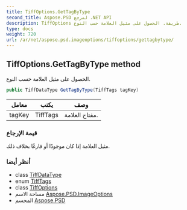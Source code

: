 ```yaml
---
title: TiffOptions.GetTagByType
second_title: Aspose.PSD لمرجع .NET API
description: TiffOptions طريقة. الحصول على مثيل العلامة حسب النوع.
type: docs
weight: 720
url: /ar/net/aspose.psd.imageoptions/tiffoptions/gettagbytype/
---
```

## TiffOptions.GetTagByType method

الحصول على مثيل العلامة حسب النوع.

```csharp
public TiffDataType GetTagByType(TiffTags tagKey)
```

| معامل | يكتب | وصف |
| --- | --- | --- |
| tagKey | TiffTags | مفتاح العلامة. |

### قيمة الإرجاع

مثيل العلامة إذا كان موجودًا أو فارغًا بخلاف ذلك.

### أنظر أيضا

* class [TiffDataType](../../../aspose.psd.fileformats.tiff/tiffdatatype/)
* enum [TiffTags](../../../aspose.psd.fileformats.tiff.enums/tifftags/)
* class [TiffOptions](../)
* مساحة الاسم [Aspose.PSD.ImageOptions](../../tiffoptions/)
* المجسم [Aspose.PSD](../../../)


